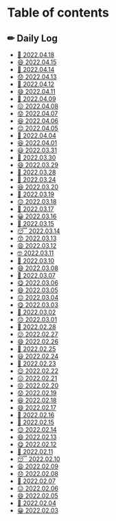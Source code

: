 # Table of contents

## ✏ Daily Log

* [🙂 2022.04.18](README.md)
* [😄 2022.04.15](<README (7).md>)
* [🥱 2022.04.14](<README (14).md>)
* [😞 2022.04.13](daily-log/2022.04.13.md)
* [🙂 2022.04.12](<README (3).md>)
* [😄 2022.04.11](<README (13).md>)
* [🙂 2022.04.09](daily-log/2022.04.09.md)
* [😖 2022.04.08](<README (9).md>)
* [😟 2022.04.07](<README (13) (1).md>)
* [😆 2022.04.06](<README (12).md>)
* [😔 2022.04.05](<README (12) (1).md>)
* [🥱 2022.04.04](<README (13) (1) (1).md>)
* [😆 2022.04.01](<README (11).md>)
* [😃 2022.03.31](<README (6).md>)
* [🙂 2022.03.30](<README (12) (1) (1).md>)
* [😄 2022.03.29](<README (2).md>)
* [🙂 2022.03.28](<README (2) (2).md>)
* [🙂 2022.03.24](<README (2) (2) (1).md>)
* [😆 2022.03.20](<README (1).md>)
* [🙂 2022.03.19](<README (8).md>)
* [😔 2022.03.18](daily-log/2022.03.18.md)
* [🙂 2022.03.17](daily-log/2022.03.17.md)
* [😀 2022.03.16](<README (11) (1).md>)
* [🥱 2022.03.15](daily-log/2022.03.15.md)
* [😴 2022.03.14](<README (10).md>)
* [😙 2022.03.13](<README (8) (1).md>)
* [😩 2022.03.12](daily-log/2022.03.12.md)
* [🤓 2022.03.11](<README (11) (1) (1).md>)
* [🙂 2022.03.10](<README (10) (1).md>)
* [😄 2022.03.08](<README (11) (1) (1) (1).md>)
* [🙂 2022.03.07](daily-log/2022.03.07.md)
* [😋 2022.03.06](<README (5).md>)
* [😄 2022.03.05](<README (9) (1).md>)
* [😔 2022.03.04](<README (6) (1).md>)
* [😋 2022.03.03](<README (10) (1) (1).md>)
* [🥱 2022.03.02](<README (9) (1) (1).md>)
* [😔 2022.03.01](<README (8) (1) (1).md>)
* [🙂 2022.02.28](<README (7) (1).md>)
* [😕 2022.02.27](<README (6) (1) (1).md>)
* [😄 2022.02.26](daily-log/2022.02.26.md)
* [🙂 2022.02.25](<README (5) (1).md>)
* [😃 2022.02.24](<README (6) (1) (1) (1).md>)
* [🥱 2022.02.23](<README (4).md>)
* [😌 2022.02.22](daily-log/2022.02.22.md)
* [😖 2022.02.21](daily-log/2022.02.21.md)
* [😣 2022.02.20](<README (3) (1).md>)
* [😟 2022.02.19](<README (3) (1) (1).md>)
* [😆 2022.02.18](<README (5) (1) (1).md>)
* [😄 2022.02.17](<README (5) (1) (1) (1).md>)
* [🙁 2022.02.16](<README (4) (1).md>)
* [🙂 2022.02.15](<README (2) (1).md>)
* [😌 2022.02.14](<README (3) (1) (1) (1).md>)
* [😄 2022.02.13](<README (2) (1) (1).md>)
* [😋 2022.02.12](<README (2) (1) (1) (1).md>)
* [🥱 2022.02.11](<README (3) (1) (1) (1) (1).md>)
* [😴 2022.02.10](daily-log/2022.02.10.md)
* [😩 2022.02.09](<README (3) (1) (1) (1) (1) (1).md>)
* [😞 2022.02.08](<README (2) (1) (1) (1) (1).md>)
* [🙂 2022.02.07](<README (1) (1).md>)
* [😑 2022.02.06](<README (1) (1) (1).md>)
* [😄 2022.02.05](<README (1) (1) (1) (1).md>)
* [🙂 2022.02.04](daily-log/2022.02.04.md)
* [😀 2022.02.03](daily-log/2022.02.03.md)
